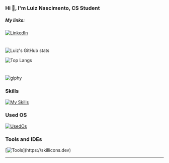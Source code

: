 
### Hi 👋, I'm Luiz Nascimento, CS Student

##### My links:

[![LinkedIn](https://img.shields.io/badge/LinkedIn-0077B5?style=for-the-badge&logo=linkedin&logoColor=white)](https://www.linkedin.com/in/luiz-nascimento-b5a53029a/)


#


![Luiz's GitHub stats](https://github-readme-stats.vercel.app/api?username=oluiznascimento&show_icons=true&theme=highcontrast)

![Top Langs](https://github-readme-stats.vercel.app/api/top-langs/?username=oluiznascimento&layout=donut&theme=highcontrast)

#

![giphy](https://github.com/oluiznascimento/oluiznascimento/assets/142462703/ee7c584d-a749-4bba-8595-cbffd4807c99)



### Skills
[![My Skills](https://skillicons.dev/icons?i=python,c,cpp,docker,bash)](https://skillicons.dev)


### Used OS
[![UsedOs](https://skillicons.dev/icons?i=arch)](https://skillicons.dev)


### Tools and IDEs
[![Tools](https://skillicons.dev/icons?i=git,github,obsidian,)](https://skillicons.dev)



---
